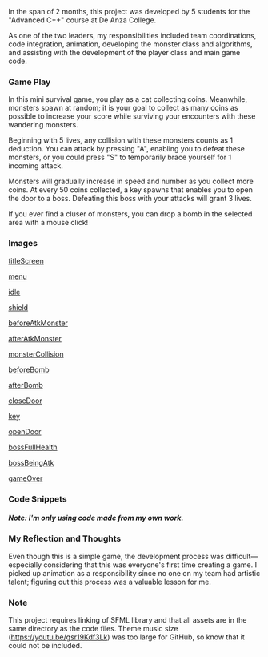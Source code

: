 In the span of 2 months, this project was developed by 5 students for the "Advanced C++" course at De Anza College.

As one of the two leaders, my responsibilities included team coordinations, code integration, animation, developing the monster class and algorithms, and assisting with the development of the player class and main game code.

### Game Play

In this mini survival game, you play as a cat collecting coins. Meanwhile, monsters spawn at random; it is your goal to collect as many coins as possible to increase your score while surviving your encounters with these wandering monsters.

Beginning with 5 lives, any collision with these monsters counts as 1 deduction. You can attack by pressing "A", enabling you to defeat these monsters, or you could press "S" to temporarily brace yourself for 1 incoming attack. 

Monsters will gradually increase in speed and number as you collect more coins. At every 50 coins collected, a key spawns that enables you to open the door to a boss. Defeating this boss with your attacks will grant 3 lives.

If you ever find a cluser of monsters, you can drop a bomb in the selected area with a mouse click!

### Images
[titleScreen](screenshots/titleScreen.png)

[menu](screenshots/optionsScreen.png)

[idle](screenshots/idleGame.png)

[shield](screenshots/shield.png)

[beforeAtkMonster](screenshots/beforeAtkMon.png)

[afterAtkMonster](screenshots/afterAtkMon.png)

[monsterCollision](screenshots/monsterCollision.png)

[beforeBomb](screenshots/beforeBomb.png)

[afterBomb](screenshots/afterBomb.png)

[closeDoor](screenshots/closeDoor.png)

[key](screenshots/keySpawn.png)

[openDoor](screenshots/openDoor.png)

[bossFullHealth](screenshots/boss1.png)

[bossBeingAtk](screenshots/boss2.png)

[gameOver](screenshots/gameOver.png)

### Code Snippets

##### Note: I'm only using code made from my own work.

### My Reflection and Thoughts

Even though this is a simple game, the development process was difficult—especially considering that this was everyone's first time creating a game. I picked up animation as a responsibility since no one on my team had artistic talent; figuring out this process was a valuable lesson for me.

### Note

This project requires linking of SFML library and that all assets are in the same directory as the code files.
Theme music size (https://youtu.be/gsr19Kdf3Lk) was too large for GitHub, so know that it could not be included.
